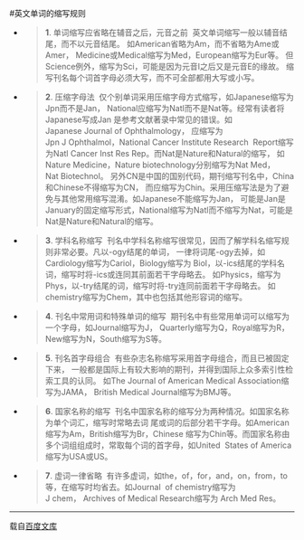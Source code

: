 #英文单词的缩写规则 
+ > __1__. 单词缩写应省略在辅音之后，元音之前 
    英文单词缩写一般以辅音结尾，而不以元音结尾。
    如American省略为Am，而不省略为Ame或Amer，
    Medicine或Medical缩写为Med，European缩写为Eur等。
    但Science例外，缩写为Sci，可能是因为元音I之后又是元音E的缘故。
    缩写刊名每个词首字母必须大写，而不可全部都用大写或小写。 
    
+ > __2__. 压缩字母法 
    仅个别单词采用压缩字母方式缩写，如Japanese缩写为Jpn而不是Jan，
    National应缩写为Natl而不是Nat等。经常有读者将Japanese写成Jan
    是参考文献著录中常见的错误。如Japanese Journal of Ophthalmology，
    应缩写为Jpn J Ophthalmol，National Cancer Institute Research 
    Report缩写为Natl Cancer Inst Res Rep。而Nat是Nature和Natural的缩写，
    如Nature Medicine，Nature biotechnology分别缩写为Nat Med，Nat Biotechnol。
    另外CN是中国的国别代码，期刊缩写刊名中，China和Chinese不得缩写为CN，
    而应缩写为Chin。采用压缩写法是为了避免与其他常用缩写混淆。如Japanese不能缩写为Jan，
    可能是Jan是January的固定缩写形式，National缩写为Natl而不缩写为Nat，可能是Nat是Nature和Natural的缩写。 
    
+ > __3__. 学科名称缩写 
    刊名中学科名称缩写很常见，因而了解学科名缩写规则非常必要。凡以-ogy结尾的单词，
    一律将词尾-ogy去掉，如Cardiology缩写为Cariol，Biology缩写为
    Biol，以-ics结尾的学科名词，缩写时将-ics或连同其前面若干字母略去。
    如Physics，缩写为Phys，以-try结尾的词，缩写时将-try连同前面若干字母略去。
    如chemistry缩写为Chem，其中也包括其他形容词的缩写。
     
    
+ > __4__. 刊名中常用词和特殊单词的缩写 
    期刊名中有些常用单词可以缩写为一个字母，如Journal缩写为J，
    Quarterly缩写为Q，Royal缩写为R，New缩写为N，South缩写为S等。 
    
+ > __5__. 刊名首字母组合 
    有些杂志名称缩写采用首字母组合，而且已被固定下来，
    一般都是国际上有较大影响的期刊，并得到国际上众多索引性检索工具的认同。
    如The Journal of American Medical Association缩写为JAMA，
    British Medical Journal缩写为BMJ等。 
    
    
+ > __6__. 国家名称的缩写 
    刊名中国家名称的缩写分为两种情况。如国家名称为单个词汇，缩写时常略去词
    尾或词的后部分若干字母。如American缩写为Am，British缩写为Br，Chinese
    缩写为Chin等。而国家名称由多个词组组成时，常取每个词的首字母，如United 
    States of America缩写为USA或US。 
    
+ > __7__. 虚词一律省略 
    有许多虚词，如the，of，for，and，on，from，to等，在缩写时均省去。如Journal 
    of chemistry缩写为J chem， Archives of Medical Research缩写为 Arch Med Res。
    

---

载自[百度文库](http://wenku.baidu.com/link?url=AJUAUkRG-7RJjtAgSRBJmBKF4WX0wG7GjR1rQTUhOgjBhh70zPh5DGXRS1mB6NebxPh6eLbJvf9vrLjyLcOEhf316gaou_4p7Nl5Yb30HhC)

